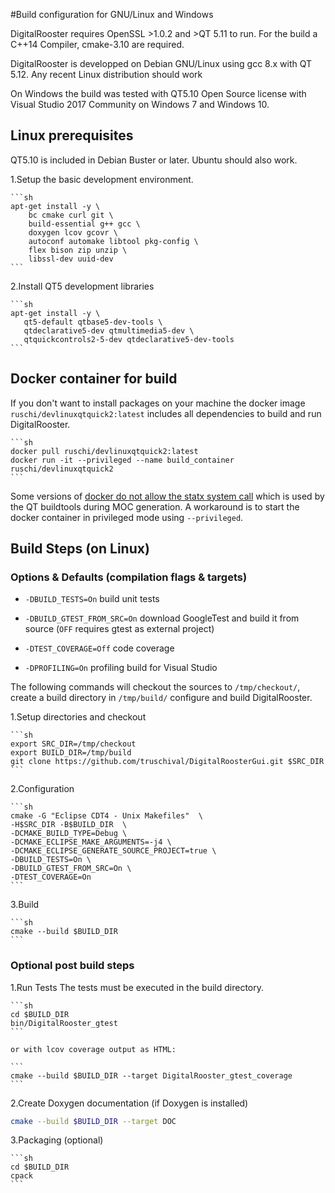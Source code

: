 #Build configuration for GNU/Linux and Windows

DigitalRooster requires OpenSSL >1.0.2 and >QT 5.11 to run. 
For the build a C++14 Compiler, cmake-3.10 are required.

DigitalRooster is developped on Debian GNU/Linux using gcc 8.x 
with QT 5.12. Any recent Linux distribution should work

On Windows the build was tested with QT5.10 Open Source license 
with Visual Studio 2017 Community on Windows 7 and Windows 10.

## Linux prerequisites

QT5.10 is included in Debian Buster or later. Ubuntu should also work.

1.Setup the basic development environment.

    ```sh
    apt-get install -y \
        bc cmake curl git \
        build-essential g++ gcc \
        doxygen lcov gcovr \
        autoconf automake libtool pkg-config \
        flex bison zip unzip \
        libssl-dev uuid-dev
    ```

2.Install QT5 development libraries

    ```sh
    apt-get install -y \
       qt5-default qtbase5-dev-tools \
       qtdeclarative5-dev qtmultimedia5-dev \
       qtquickcontrols2-5-dev qtdeclarative5-dev-tools
    ```

## Docker container for build

If you don't want to install packages on your machine the docker image
`ruschi/devlinuxqtquick2:latest` includes all dependencies to build and run
DigitalRooster.

    ```sh
    docker pull ruschi/devlinuxqtquick2:latest
    docker run -it --privileged --name build_container ruschi/devlinuxqtquick2
    ```

Some versions of [docker do not allow the statx system
call](https://github.com/docker/for-linux/issues/208) which is used by the QT
buildtools during MOC generation.  A workaround is to start the docker container
in privileged mode using `--privileged`.

## Build Steps (on Linux)

### Options & Defaults (compilation flags & targets)

-   `-DBUILD_TESTS=On`           build unit tests

-   `-DBUILD_GTEST_FROM_SRC=On`  download GoogleTest and build it from source
                                  (`OFF` requires gtest as external project)

-   `-DTEST_COVERAGE=Off`        code coverage

-   `-DPROFILING=On`              profiling build for Visual Studio

The following commands will checkout the sources to `/tmp/checkout/`, create a
build directory in `/tmp/build/` configure and build DigitalRooster.

1.Setup directories and checkout

    ```sh
    export SRC_DIR=/tmp/checkout
    export BUILD_DIR=/tmp/build
    git clone https://github.com/truschival/DigitalRoosterGui.git $SRC_DIR
    ```

2.Configuration

    ```sh
    cmake -G "Eclipse CDT4 - Unix Makefiles"  \
    -H$SRC_DIR -B$BUILD_DIR  \
    -DCMAKE_BUILD_TYPE=Debug \
    -DCMAKE_ECLIPSE_MAKE_ARGUMENTS=-j4 \
    -DCMAKE_ECLIPSE_GENERATE_SOURCE_PROJECT=true \
    -DBUILD_TESTS=On \
    -DBUILD_GTEST_FROM_SRC=On \
    -DTEST_COVERAGE=On
    ```

3.Build

    ```sh
    cmake --build $BUILD_DIR
    ```

### Optional post build steps

1.Run Tests
    The tests must be executed in the build directory.

    ```sh
    cd $BUILD_DIR
    bin/DigitalRooster_gtest
    ```

    or with lcov coverage output as HTML:

    ```
    cmake --build $BUILD_DIR --target DigitalRooster_gtest_coverage
    ```

2.Create Doxygen documentation (if Doxygen is installed)

   ```sh
   cmake --build $BUILD_DIR --target DOC
   ```

3.Packaging (optional)

    ```sh
    cd $BUILD_DIR
    cpack
    ```
